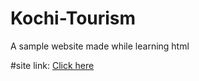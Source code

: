 # Kochi-Tourism
A sample website made while learning html

#site
link: <a href= "https://raizelen.github.io/Kochi-Tourism/">Click here<a/>
